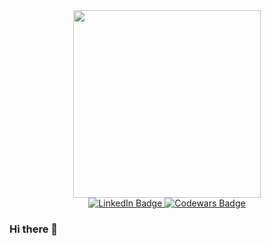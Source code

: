 
<div id="header" align="center">
  <img src="https://user-images.githubusercontent.com/106698921/208683348-6bb31358-c241-4736-bebe-7e9bc5c8137f.gif" width="300"/>
  
  <div id="badges">
    <a href="https://www.linkedin.com/in/toby-collins-7278241a4/">
      <img src="https://img.shields.io/badge/LinkedIn-blue?style=for-the-badge&logo=linkedin&logoColor=white" alt="LinkedIn Badge"/>
    </a>
    <a href="https://www.codewars.com/users/TGCollins">
      <img src="https://img.shields.io/badge/CodeWars-red?style=for-the-badge&logo=codewars&logoColor=white" alt="Codewars Badge"/>
    </a>
  </div>
</div>

### Hi there 👋

<!--
**TGCollins/TGCollins** is a ✨ _special_ ✨ repository because its `README.md` (this file) appears on your GitHub profile.

Here are some ideas to get you started:

- 🔭 I’m currently working on ...
- 🌱 I’m currently learning ...
- 👯 I’m looking to collaborate on ...
- 🤔 I’m looking for help with ...
- 💬 Ask me about ...
- 📫 How to reach me: ...
- 😄 Pronouns: ...
- ⚡ Fun fact: ...
-->
